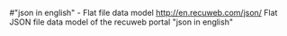 #"json in english" - Flat file data model
http://en.recuweb.com/json/
Flat JSON file data model of the recuweb portal "json in english"
